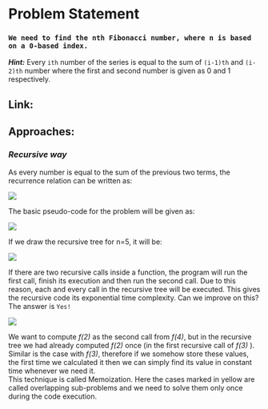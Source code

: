 # Problem Statement
### `We need to find the nth Fibonacci number, where n is based on a 0-based index.`

***Hint:*** Every `ith` number of the series is equal to the sum of `(i-1)th` and `(i-2)th` number where the first and second number is given as 0 and 1 respectively.

## Link: 

## Approaches:

### ***Recursive way***

As every number is equal to the sum of the previous two terms, the recurrence relation can be written as:

<img src="https://user-images.githubusercontent.com/66131928/164275819-a5e9a963-6185-4dbb-abb9-3c9b16ebf3e4.png"></img>

The basic pseudo-code for the problem will be given as:

<img src="https://lh5.googleusercontent.com/UK4N8ZsaDe1E50UvVoW5QMGpHztH6dHArb8pAQ-prDBSz5ZYAYCYgavuAZXny9WbD1eZOtGNf5_tYo3rmM3TcB5RKKTeWeZ1is1mrSkwr1UbiXfP830F8Y-mkN0Zo5WyyClpTUOe"></img>

If we draw the recursive tree for n=5, it will be:

<img src="https://user-images.githubusercontent.com/66131928/164276338-5f5f874a-d327-4f20-9fdd-b79dd6b6439f.png"></img>

If there are two recursive calls inside a function, the program will run the first call, finish its execution and then run the second call. Due to this reason, each and every call in the recursive tree will be executed. This gives the recursive code its exponential time complexity.
Can we improve on this? The answer is `Yes!`

<img src="https://user-images.githubusercontent.com/66131928/164276646-c31ed188-15c3-4998-af2a-4d21057c0e26.png"></img>

We want to compute *f(2)* as the second call from *f(4)*, but in the recursive tree we had already computed *f(2)* once (in the first recursive call of *f(3)* ).<br/>
Similar is the case with *f(3)*, therefore if we somehow store these values, the first time we calculated it then we can simply find its value in constant time whenever we need it.<br/> 
This technique is called Memoization. Here the cases marked in yellow are called overlapping sub-problems and we need to solve them only once during the code execution.<br/>
